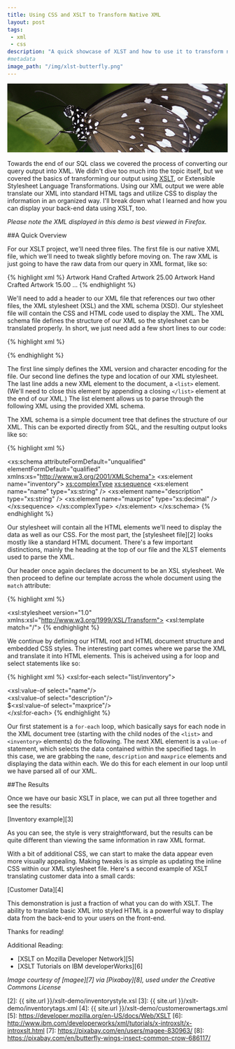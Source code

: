 ```yaml
---
title: Using CSS and XSLT to Transform Native XML
layout: post
tags:
 - xml
 - css
description: "A quick showcase of XLST and how to use it to transform native XML, based off some work that I did for a school assignment."
#metadata
image_path: "/img/xlst-butterfly.png"
---
```


![Image of a butterfly, courtest of Magee via Pixabay](/img/xslt-butterfly.png "Butterfly by Magee via Pixabay")

Towards the end of our SQL class we covered the process of converting our query output into XML. We didn't dive too much into the topic itself, but we covered the basics of transforming our output using [XSLT][1], or Extensible Stylesheet Language Transformations. Using our XML output we were able translate our XML into standard HTML tags and utilize CSS to display the information in an organized way. I'll break down what I learned and how you can display your back-end data using XSLT, too.

<!--more-->

*Please note the XML displayed in this demo is best viewed in Firefox.*

##A Quick Overview

For our XSLT project, we'll need three files. The first file is our native XML file, which we'll need to tweak slightly before moving on. The raw XML is just going to have the raw data from our query in XML format, like so:

{% highlight xml %}
<inventory>
    <name>Artwork</name>
    <description>Hand Crafted Artwork</description>
    <maxprice>25.00</maxprice>
</inventory>
<inventory>
    <name>Artwork</name>
    <description>Hand Crafted Artwork</description>
    <maxprice>15.00</maxprice>
</inventory>
...
{% endhighlight %}

We'll need to add a header to our XML file that references our two other files, the XML stylesheet (XSL) and the XML schema (XSD). Our stylesheet file will contain the CSS and HTML code used to display the XML. The XML schema file defines the structure of our XML so the stylesheet can be translated properly. In short, we just need add a few short lines to our code:

{% highlight xml %}
<?xml version="1.0" encoding="ISO-8859-1"?>
<?xml-stylesheet type="text/xsl" href="inventorystyle.xsl"?>
<list xmlns:xsi="http://www.w3.org/2001/XMLSchema-instance" xsi:schemaLocation="inventoryschema.xsd">
{% endhighlight %}

The first line simply defines the XML version and character encoding for the file. Our second line defines the type and location of our XML stylesheet. The last line adds a new XML element to the document, a `<list>` element. (We'll need to close this element by appending a closing `</list>` element at the end of our XML.) The list element allows us to parse through the following XML using the provided XML schema.

The XML schema is a simple document tree that defines the structure of our XML. This can be exported directly from SQL, and the resulting output looks like so:

{% highlight xml %}
<?xml version="1.0" encoding="utf-8"?>
<xs:schema attributeFormDefault="unqualified" elementFormDefault="qualified" xmlns:xs="http://www.w3.org/2001/XMLSchema">
    <xs:element name="inventory">
        <xs:complexType>
            <xs:sequence>
                <xs:element name="name" type="xs:string" />
                <xs:element name="description" type="xs:string" />
                <xs:element name="maxprice" type="xs:decimal" />
            </xs:sequence>
        </xs:complexType>
    </xs:element>
</xs:schema>
{% endhighlight %}

Our stylesheet will contain all the HTML elements we'll need to display the data as well as our CSS. For the most part, the [stylesheet file][2] looks mostly like a standard HTML document. There's a few important distinctions, mainly the heading at the top of our file and the XLST elements used to parse the XML.

Our header once again declares the document to be an XSL stylesheet. We then proceed to define our template across the whole document using the `match` attribute:

{% highlight xml %}
<?xml version="1.0" encoding="ISO-8859-1"?>
<xsl:stylesheet version="1.0" xmlns:xsl="http://www.w3.org/1999/XSL/Transform">
<xsl:template match="/">
{% endhighlight %}

We continue by defining our HTML root and HTML document structure and embedded CSS styles. The interesting part comes where we parse the XML and translate it into HTML elements. This is acheived using a for loop and select statements like so:

{% highlight xml %}
<xsl:for-each select="list/inventory">
        <div class="column"><xsl:value-of select="name"/></div>
        <div class="column"><xsl:value-of select="description"/></div>
        <div class="column-small right">$<xsl:value-of select="maxprice"/></div>
</xsl:for-each>
{% endhighlight %}

Our first statement is a `for-each` loop, which basically says for each node in the XML document tree (starting with the child nodes of the `<list>` and `<inventory>` elements) do the following. The next XML element is a `value-of` statement, which selects the data contained within the specified tags. In this case, we are grabbing the `name`, `description` and `maxprice` elements and displaying the data within each. We do this for each element in our loop until we have parsed all of our XML.

##The Results

Once we have our basic XSLT in place, we can put all three together and see the results:

[Inventory example][3]

As you can see, the style is very straightforward, but the results can be quite different than viewing the same information in raw XML format.

With a bit of additional CSS, we can start to make the data appear even more visually appealing. Making tweaks is as simple as updating the inline CSS within our XML stylesheet file. Here's a second example of XSLT translating customer data into a small cards:

[Customer Data][4]

This demonstration is just a fraction of what you can do with XSLT. The ability to translate basic XML into styled HTML is a powerful way to display data from the back-end to your users on the front-end.

Thanks for reading!

Additional Reading:

* [XSLT on Mozilla Developer Network][5]
* [XSLT Tutorials on IBM developerWorks][6]

*Image courtesy of [magee][7] via [Pixabay][8], used under the Creative Commons License*


[1]: http://en.wikipedia.org/wiki/XSLT
[2]: {{ site.url }}/xslt-demo/inventorystyle.xsl
[3]: {{ site.url }}/xslt-demo/inventorytags.xml
[4]: {{ site.url }}/xslt-demo/customerownertags.xml
[5]: https://developer.mozilla.org/en-US/docs/Web/XSLT
[6]: http://www.ibm.com/developerworks/xml/tutorials/x-introxslt/x-introxslt.html
[7]: https://pixabay.com/en/users/magee-830963/
[8]: https://pixabay.com/en/butterfly-wings-insect-common-crow-686117/




